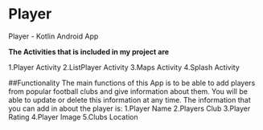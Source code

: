 # Player
Player - Kotlin Android App


**The Activities that is included in my project are**

1.Player Activity
2.ListPlayer Activity
3.Maps Activity
4.Splash Activity


##Functionality
The main functions of this App is to be able to add players from popular football clubs and give information about them. You will be able to update or delete this information at any time. The information that you can add in about the player is:
1.Player Name
2.Players Club
3.Player Rating
4.Player Image
5.Clubs Location


